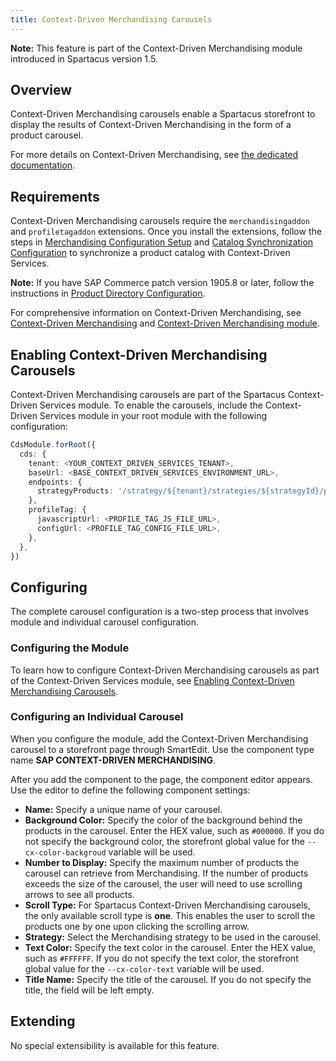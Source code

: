 ```yaml
---
title: Context-Driven Merchandising Carousels
---
```


**Note:** This feature is part of the Context-Driven Merchandising module introduced in Spartacus version 1.5.

## Overview

Context-Driven Merchandising carousels enable a Spartacus storefront to display the results of Context-Driven Merchandising in the form of a product carousel.

For more details on Context-Driven Merchandising, see [the dedicated documentation](https://help.sap.com/viewer/26c27f420a2946e19aaf1518849f932d/SHIP/en-US/fda52c18718648dcbd57515e7c6fefaf.html).

## Requirements

Context-Driven Merchandising carousels require the `merchandisingaddon` and `profiletagaddon` extensions. Once you install the extensions, follow the steps in [Merchandising Configuration Setup](https://help.sap.com/viewer/50c996852b32456c96d3161a95544cdb/latest/en-US/57bd76612cea4fddb2d62d2b29d0effb.html#loio57bd76612cea4fddb2d62d2b29d0effb) and [Catalog Synchronization Configuration](https://help.sap.com/viewer/50c996852b32456c96d3161a95544cdb/latest/en-US/a13f4af6daa24d66b4c9a2b0e5544160.html#loioa13f4af6daa24d66b4c9a2b0e5544160) to synchronize a product catalog with Context-Driven Services. 

**Note:** If you have SAP Commerce patch version 1905.8 or later, follow the instructions in [Product Directory Configuration](https://help.sap.com/viewer/50c996852b32456c96d3161a95544cdb/latest/en-US/a13f4af6daa24d66b4c9a2b0e5544160.html#loio6f59fb60a3fd43f89c08e8ba28b9e2a2).

For comprehensive information on Context-Driven Merchandising, see [Context-Driven Merchandising](https://help.sap.com/viewer/26c27f420a2946e19aaf1518849f932d/SHIP/en-US/fda52c18718648dcbd57515e7c6fefaf.html) and [Context-Driven Merchandising module](https://help.sap.com/viewer/50c996852b32456c96d3161a95544cdb/latest/en-US/3bf7fa520667450499d3e04560659568.html).

## Enabling Context-Driven Merchandising Carousels

Context-Driven Merchandising carousels are part of the Spartacus Context-Driven Services module. To enable the carousels, include the Context-Driven Services module in your root module with the following configuration:

```ts
CdsModule.forRoot({
  cds: {
    tenant: <YOUR_CONTEXT_DRIVEN_SERVICES_TENANT>,
    baseUrl: <BASE_CONTEXT_DRIVEN_SERVICES_ENVIRONMENT_URL>,
    endpoints: {
      strategyProducts: '/strategy/${tenant}/strategies/${strategyId}/products',
    },
    profileTag: {
      javascriptUrl: <PROFILE_TAG_JS_FILE_URL>,
      configUrl: <PROFILE_TAG_CONFIG_FILE_URL>,
    },
  },
})
```

## Configuring
The complete carousel configuration is a two-step process that involves module and individual carousel configuration.

### Configuring the Module
To learn how to configure Context-Driven Merchandising carousels as part of the Context-Driven Services module, see [Enabling Context-Driven Merchandising Carousels](#enabling-context-driven-merchandising-carousels).

### Configuring an Individual Carousel
When you configure the module, add the Context-Driven Merchandising carousel to a storefront page through SmartEdit. Use the component type name **SAP CONTEXT-DRIVEN MERCHANDISING**. 

After you add the component to the page, the component editor appears. Use the editor to define the following component settings:
- **Name:** Specify a unique name of your carousel.
- **Background Color:** Specify the color of the background behind the products in the carousel. Enter the HEX value, such as `#000000`. If you do not specify the background color, the storefront global value for the `--cx-color-backgroud` variable will be used.
- **Number to Display:** Specify the maximum number of products the carousel can retrieve from Merchandising. If the number of products exceeds the size of the carousel, the user will need to use scrolling arrows to see all products.
- **Scroll Type:** For Spartacus Context-Driven Merchandising carousels, the only available scroll type is **one**. This enables the user to scroll the products one by one upon clicking the scrolling arrow.
- **Strategy:** Select the Merchandising strategy to be used in the carousel.
- **Text Color:** Specify the text color in the carousel. Enter the HEX value, such as `#FFFFFF`. If you do not specify the text color, the storefront global value for the `--cx-color-text` variable will be used.
- **Title Name:** Specify the title of the carousel. If you do not specify the title, the field will be left empty.

## Extending
No special extensibility is available for this feature.